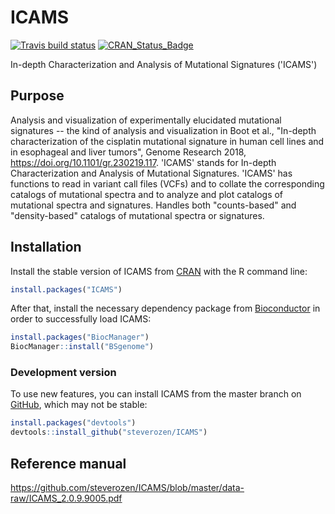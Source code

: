 
<!-- README.md is generated from README.Rmd. Please edit that file -->
ICAMS
=====

<!-- badges: start -->
[![Travis build status](https://travis-ci.org/steverozen/ICAMS.svg?branch=master)](https://travis-ci.org/steverozen/ICAMS) [![CRAN\_Status\_Badge](http://www.r-pkg.org/badges/version/ICAMS)](https://cran.r-project.org/package=ICAMS)

<!-- badges: end -->
In-depth Characterization and Analysis of Mutational Signatures ('ICAMS')

Purpose
-------

Analysis and visualization of experimentally elucidated mutational signatures -- the kind of analysis and visualization in Boot et al., "In-depth characterization of the cisplatin mutational signature in human cell lines and in esophageal and liver tumors", Genome Research 2018, <https://doi.org/10.1101/gr.230219.117>. 'ICAMS' stands for In-depth Characterization and Analysis of Mutational Signatures. 'ICAMS' has functions to read in variant call files (VCFs) and to collate the corresponding catalogs of mutational spectra and to analyze and plot catalogs of mutational spectra and signatures. Handles both "counts-based" and "density-based" catalogs of mutational spectra or signatures.

Installation
------------

Install the stable version of ICAMS from [CRAN](https://cran.r-project.org/) with the R command line:

``` r
install.packages("ICAMS")
```

After that, install the necessary dependency package from [Bioconductor](https://www.bioconductor.org/) in order to successfully load ICAMS:

``` r
install.packages("BiocManager")
BiocManager::install("BSgenome")
```

### Development version

To use new features, you can install ICAMS from the master branch on [GitHub](https://github.com/), which may not be stable:

``` r
install.packages("devtools")
devtools::install_github("steverozen/ICAMS")
```

Reference manual
----------------

<https://github.com/steverozen/ICAMS/blob/master/data-raw/ICAMS_2.0.9.9005.pdf>
